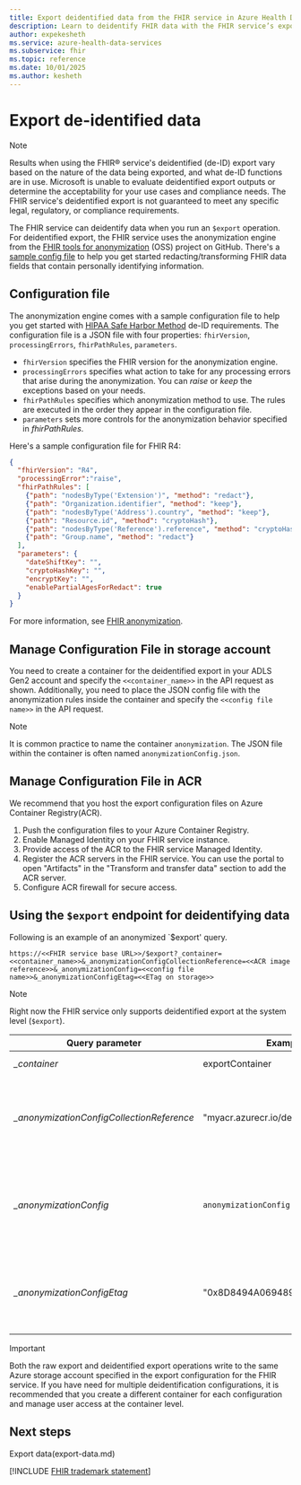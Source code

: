 ```yaml
---
title: Export deidentified data from the FHIR service in Azure Health Data Services
description: Learn to deidentify FHIR data with the FHIR service’s export feature. Use our sample config file for HIPAA Safe Harbor compliance and privacy protection.
author: expekesheth
ms.service: azure-health-data-services
ms.subservice: fhir
ms.topic: reference
ms.date: 10/01/2025
ms.author: kesheth
---
```

# Export de-identified data

> [!NOTE] 
> Results when using the FHIR&reg; service's deidentified (de-ID) export vary based on the nature of the data being exported, and what de-ID functions are in use. Microsoft is unable to evaluate deidentified export outputs or determine the acceptability for your use cases and compliance needs. The FHIR service's deidentified export is not guaranteed to meet any specific legal, regulatory, or compliance requirements.

 The FHIR service can deidentify data when you run an `$export` operation. For deidentified export, the FHIR service uses the anonymization engine from the [FHIR tools for anonymization](https://github.com/microsoft/FHIR-Tools-for-Anonymization) (OSS) project on GitHub. There's a [sample config file](https://github.com/microsoft/Tools-for-Health-Data-Anonymization/blob/master/docs/FHIR-anonymization.md#sample-configuration-file) to help you get started redacting/transforming FHIR data fields that contain personally identifying information. 

## Configuration file

The anonymization engine comes with a sample configuration file to help you get started with [HIPAA Safe Harbor Method](https://www.hhs.gov/hipaa/for-professionals/privacy/special-topics/de-identification/index.html#safeharborguidance) de-ID requirements. The configuration file is a JSON file with four properties: `fhirVersion`, `processingErrors`, `fhirPathRules`, `parameters`.

* `fhirVersion` specifies the FHIR version for the anonymization engine.
* `processingErrors` specifies what action to take for any processing errors that arise during the anonymization. You can _raise_ or _keep_ the exceptions based on your needs.
* `fhirPathRules` specifies which anonymization method to use. The rules are executed in the order they appear in the configuration file.
* `parameters` sets more controls for the anonymization behavior specified in _fhirPathRules_.

Here's a sample configuration file for FHIR R4:

```json
{
  "fhirVersion": "R4",
  "processingError":"raise",
  "fhirPathRules": [
    {"path": "nodesByType('Extension')", "method": "redact"},
    {"path": "Organization.identifier", "method": "keep"},
    {"path": "nodesByType('Address').country", "method": "keep"},
    {"path": "Resource.id", "method": "cryptoHash"},
    {"path": "nodesByType('Reference').reference", "method": "cryptoHash"},
    {"path": "Group.name", "method": "redact"}
  ],
  "parameters": {
    "dateShiftKey": "",
    "cryptoHashKey": "",
    "encryptKey": "",
    "enablePartialAgesForRedact": true
  }
}
```

For more information, see [FHIR anonymization](https://github.com/microsoft/Tools-for-Health-Data-Anonymization/blob/master/docs/FHIR-anonymization.md#configuration-file-format). 

## Manage Configuration File in storage account
You need to create a container for the deidentified export in your ADLS Gen2 account and specify the `<<container_name>>` in the API request as shown. Additionally, you need to place the JSON config file with the anonymization rules inside the container and specify the `<<config file name>>` in the API request. 

> [!NOTE] 
> It is common practice to name the container `anonymization`. The JSON file within the container is often named `anonymizationConfig.json`.

## Manage Configuration File in ACR

We recommend that you host the export configuration files on Azure Container Registry(ACR).

1. Push the configuration files to your Azure Container Registry.
2. Enable Managed Identity on your FHIR service instance.
3. Provide access of the ACR to the FHIR service Managed Identity.
4. Register the ACR servers in the FHIR service. You can use the portal to open "Artifacts" in the "Transform and transfer data" section to add the ACR server.
5. Configure ACR firewall for secure access.

## Using the `$export` endpoint for deidentifying data

Following is an example of an anonymized `$export' query.

 `https://<<FHIR service base URL>>/$export?_container=<<container_name>>&_anonymizationConfigCollectionReference=<<ACR image reference>>&_anonymizationConfig=<<config file name>>&_anonymizationConfigEtag=<<ETag on storage>>`

> [!NOTE] 
> Right now the FHIR service only supports deidentified export at the system level (`$export`).

|Query parameter            | Example |Optionality| Description|
|---------------------------|---------|-----------|------------|
| _\_container_|exportContainer|Required|Name of container within the configured storage account where the data is exported. |
| _\_anonymizationConfigCollectionReference_|"myacr.azurecr.io/deidconfigs:default"|Optional|Reference to an OCI image on ACR containing de-ID configuration files for de-ID export (such as stu3-config.json, r4-config.json). The ACR server of the image should be registered within the FHIR service. (Format: `<RegistryServer>/<imageName>@<imageDigest>`, `<RegistryServer>/<imageName>:<imageTag>`) |
| _\_anonymizationConfig_   |`anonymizationConfig.json`|Required|Name of the configuration file. See the configuration file format [here](https://github.com/microsoft/FHIR-Tools-for-Anonymization#configuration-file-format). If _\_anonymizationConfigCollectionReference_ is provided, we search and use this file from the specified image. Otherwise, we search and use this file inside a container named **anonymization** within the configured ADLS Gen2 account.|
| _\_anonymizationConfigEtag_|"0x8D8494A069489EC"|Optional|Etag of the configuration file, which can be obtained from the blob property in Azure Storage Explorer. Specify this parameter only if the configuration file is stored in Azure storage account. If you use ACR to host the configuration file, you shouldn't include this parameter.|

> [!IMPORTANT]
> Both the raw export and deidentified export operations write to the same Azure storage account specified in the export configuration for the FHIR service. If you have need for multiple deidentification configurations, it is recommended that you create a different container for each configuration and manage user access at the container level.

## Next steps

Export data(export-data.md)

[!INCLUDE [FHIR trademark statement](../includes/healthcare-apis-fhir-trademark.md)]
